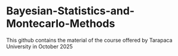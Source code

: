 # Bayesian-Statistics-and-Montecarlo-Methods
This github contains the material of the course offered by Tarapaca University in October 2025
